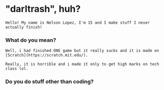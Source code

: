 # "darltrash", huh?
    Hello! My name is Nelson Lopez, I'm 15 and I make stuff I never actually finish!

### What do you mean?
    Well, i had finished ONE game but it really sucks and it is made on [Scratch](https://scratch.mit.edu/).

    Really, it is horrible and i made it only to get high marks on tech class lol.

### Do you do stuff other than coding?
